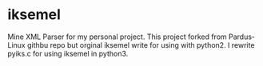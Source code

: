 # iksemel
Mine XML Parser for my personal project.
This project forked from Pardus-Linux githbu repo but orginal iksemel write for using with python2. I rewrite pyiks.c for using iksemel in python3.
